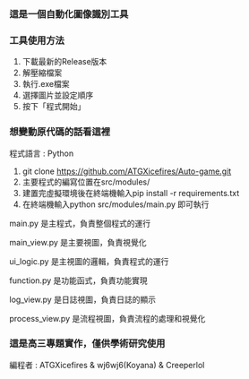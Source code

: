 ### 這是一個自動化圖像識別工具

### 工具使用方法

1. 下載最新的Release版本
2. 解壓縮檔案
3. 執行.exe檔案
4. 選擇圖片並設定順序
5. 按下「程式開始」

### 想變動原代碼的話看這裡

程式語言 : Python

1. git clone https://github.com/ATGXicefires/Auto-game.git
2. 主要程式的編寫位置在src/modules/
3. 建置完虛擬環境後在終端機輸入pip install -r requirements.txt
4. 在終端機輸入python src/modules/main.py 即可執行

main.py 是主程式，負責整個程式的運行

main_view.py 是主要視圖，負責視覺化

ui_logic.py 是主視圖的邏輯，負責程式的運行

function.py 是功能函式，負責功能實現

log_view.py 是日誌視圖，負責日誌的顯示

process_view.py 是流程視圖，負責流程的處理和視覺化

### 這是高三專題實作，僅供學術研究使用

編程者 : ATGXicefires & wj6wj6(Koyana) & Creeperlol

